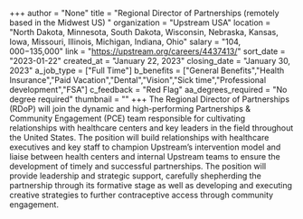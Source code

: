 +++
author = "None"
title = "Regional Director of Partnerships (remotely based in the Midwest US) "
organization = "Upstream USA"
location = "North Dakota, Minnesota, South Dakota, Wisconsin, Nebraska, Kansas, Iowa, Missouri, Illinois, Michigan, Indiana, Ohio"
salary = "$104,000-$135,000"
link = "https://upstream.org/careers/4437413/"
sort_date = "2023-01-22"
created_at = "January 22, 2023"
closing_date = "January 30, 2023"
a_job_type = ["Full Time"]
b_benefits = ["General Benefits","Health Insurance","Paid Vacation","Dental","Vision","Sick time","Professional development","FSA"]
c_feedback = "Red Flag"
aa_degrees_required = "No degree required"
thumbnail = ""
+++
The Regional Director of Partnerships (RDoP) will join the dynamic and high-performing Partnerships & Community Engagement (PCE) team responsible for cultivating relationships with healthcare centers and key leaders in the field throughout the United States. The position will build relationships with healthcare executives and key staff to champion Upstream’s intervention model and liaise between health centers and internal Upstream teams to ensure the development of timely and successful partnerships. The position will provide leadership and strategic support, carefully shepherding the partnership through its formative stage as well as developing and executing creative strategies to further contraceptive access through community engagement.